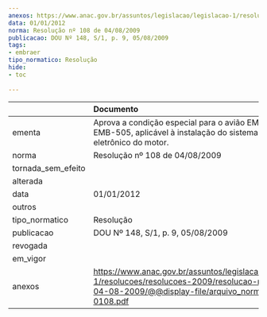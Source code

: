 ```yaml
---
anexos: https://www.anac.gov.br/assuntos/legislacao/legislacao-1/resolucoes/resolucoes-2009/resolucao-no-108-de-04-08-2009/@@display-file/arquivo_norma/RA2009-0108.pdf
data: 01/01/2012
norma: Resolução nº 108 de 04/08/2009
publicacao: DOU Nº 148, S/1, p. 9, 05/08/2009
tags:
- embraer
tipo_normatico: Resolução
hide: 
- toc 
 
---
```


|                    | Documento                                                                                                                                                       |
|:-------------------|:----------------------------------------------------------------------------------------------------------------------------------------------------------------|
| ementa             | Aprova a condição especial para o avião EMBRAER EMB-505, aplicável à instalação do sistema de controle eletrônico do motor.                                     |
| norma              | Resolução nº 108 de 04/08/2009                                                                                                                                  |
| tornada_sem_efeito |                                                                                                                                                                 |
| alterada           |                                                                                                                                                                 |
| data               | 01/01/2012                                                                                                                                                      |
| outros             |                                                                                                                                                                 |
| tipo_normatico     | Resolução                                                                                                                                                       |
| publicacao         | DOU Nº 148, S/1, p. 9, 05/08/2009                                                                                                                               |
| revogada           |                                                                                                                                                                 |
| em_vigor           |                                                                                                                                                                 |
| anexos             | https://www.anac.gov.br/assuntos/legislacao/legislacao-1/resolucoes/resolucoes-2009/resolucao-no-108-de-04-08-2009/@@display-file/arquivo_norma/RA2009-0108.pdf |